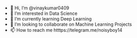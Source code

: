 - 👋 Hi, I’m @vinaykumar0409
- 👀 I’m interested in Data Science
- 🌱 I’m currently learning Deep Learning
- 💞️ I’m looking to collaborate on Machine Learning Projects
- 📫 How to reach me htttps://telegram.me/noisyboy14

<!---
vinaykumar0409/vinaykumar0409 is a ✨ special ✨ repository because its `README.md` (this file) appears on your GitHub profile.
You can click the Preview link to take a look at your changes.
--->
